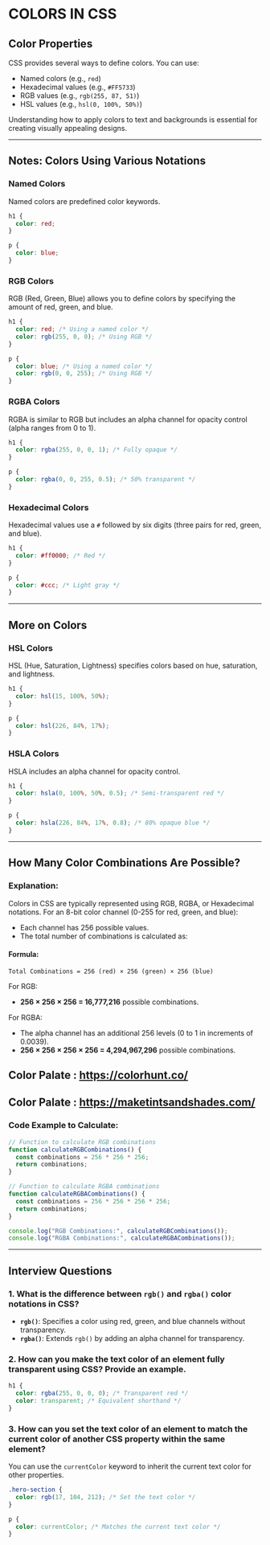 # COLORS IN CSS

## Color Properties
CSS provides several ways to define colors. You can use:
- Named colors (e.g., `red`)
- Hexadecimal values (e.g., `#FF5733`)
- RGB values (e.g., `rgb(255, 87, 51)`)
- HSL values (e.g., `hsl(0, 100%, 50%)`)

Understanding how to apply colors to text and backgrounds is essential for creating visually appealing designs.

---

## Notes: Colors Using Various Notations

### Named Colors
Named colors are predefined color keywords.

```css
h1 {
  color: red;
}

p {
  color: blue;
}
```

### RGB Colors
RGB (Red, Green, Blue) allows you to define colors by specifying the amount of red, green, and blue.

```css
h1 {
  color: red; /* Using a named color */
  color: rgb(255, 0, 0); /* Using RGB */
}

p {
  color: blue; /* Using a named color */
  color: rgb(0, 0, 255); /* Using RGB */
}
```

### RGBA Colors
RGBA is similar to RGB but includes an alpha channel for opacity control (alpha ranges from 0 to 1).

```css
h1 {
  color: rgba(255, 0, 0, 1); /* Fully opaque */
}

p {
  color: rgba(0, 0, 255, 0.5); /* 50% transparent */
}
```

### Hexadecimal Colors
Hexadecimal values use a `#` followed by six digits (three pairs for red, green, and blue).

```css
h1 {
  color: #ff0000; /* Red */
}

p {
  color: #ccc; /* Light gray */
}
```

---

## More on Colors

### HSL Colors
HSL (Hue, Saturation, Lightness) specifies colors based on hue, saturation, and lightness.

```css
h1 {
  color: hsl(15, 100%, 50%);
}

p {
  color: hsl(226, 84%, 17%);
}
```

### HSLA Colors
HSLA includes an alpha channel for opacity control.

```css
h1 {
  color: hsla(0, 100%, 50%, 0.5); /* Semi-transparent red */
}

p {
  color: hsla(226, 84%, 17%, 0.8); /* 80% opaque blue */
}
```

---
## How Many Color Combinations Are Possible?
### Explanation:
Colors in CSS are typically represented using RGB, RGBA, or Hexadecimal notations. For an 8-bit color channel (0-255 for red, green, and blue):
- Each channel has 256 possible values.
- The total number of combinations is calculated as:

#### Formula:
```
Total Combinations = 256 (red) × 256 (green) × 256 (blue)
```
For RGB:
- **256 × 256 × 256 = 16,777,216** possible combinations.

For RGBA:
- The alpha channel has an additional 256 levels (0 to 1 in increments of 0.0039).
- **256 × 256 × 256 × 256 = 4,294,967,296** possible combinations.

## Color Palate : https://colorhunt.co/

## Color Palate : https://maketintsandshades.com/

### Code Example to Calculate:
```javascript
// Function to calculate RGB combinations
function calculateRGBCombinations() {
  const combinations = 256 * 256 * 256;
  return combinations;
}

// Function to calculate RGBA combinations
function calculateRGBACombinations() {
  const combinations = 256 * 256 * 256 * 256;
  return combinations;
}

console.log("RGB Combinations:", calculateRGBCombinations());
console.log("RGBA Combinations:", calculateRGBACombinations());
```

---


## Interview Questions

### 1. What is the difference between `rgb()` and `rgba()` color notations in CSS?
- **`rgb()`**: Specifies a color using red, green, and blue channels without transparency.
- **`rgba()`**: Extends `rgb()` by adding an alpha channel for transparency.

### 2. How can you make the text color of an element fully transparent using CSS? Provide an example.
```css
h1 {
  color: rgba(255, 0, 0, 0); /* Transparent red */
  color: transparent; /* Equivalent shorthand */
}
```

### 3. How can you set the text color of an element to match the current color of another CSS property within the same element?
You can use the `currentColor` keyword to inherit the current text color for other properties.

```css
.hero-section {
  color: rgb(17, 104, 212); /* Set the text color */
}

p {
  color: currentColor; /* Matches the current text color */
}
